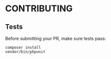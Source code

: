 # CONTRIBUTING

## Tests
Before submitting your PR, make sure tests pass:

    composer install
    vendor/bin/phpunit
